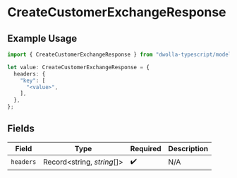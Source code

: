 # CreateCustomerExchangeResponse

## Example Usage

```typescript
import { CreateCustomerExchangeResponse } from "dwolla-typescript/models/operations";

let value: CreateCustomerExchangeResponse = {
  headers: {
    "key": [
      "<value>",
    ],
  },
};
```

## Fields

| Field                      | Type                       | Required                   | Description                |
| -------------------------- | -------------------------- | -------------------------- | -------------------------- |
| `headers`                  | Record<string, *string*[]> | :heavy_check_mark:         | N/A                        |